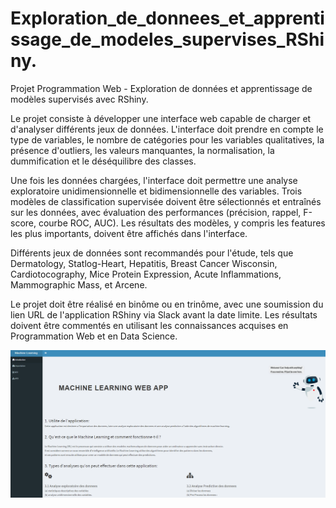 # Exploration_de_donnees_et_apprentissage_de_modeles_supervises_RShiny.

Projet Programmation Web - Exploration de données et apprentissage de modèles supervisés avec RShiny.

Le projet consiste à développer une interface web capable de charger et d'analyser différents jeux de données. L'interface doit prendre en compte le type de variables, le nombre de catégories pour les variables qualitatives, la présence d'outliers, les valeurs manquantes, la normalisation, la dummification et le déséquilibre des classes.

Une fois les données chargées, l'interface doit permettre une analyse exploratoire unidimensionnelle et bidimensionnelle des variables. Trois modèles de classification supervisée doivent être sélectionnés et entraînés sur les données, avec évaluation des performances (précision, rappel, F-score, courbe ROC, AUC). Les résultats des modèles, y compris les features les plus importants, doivent être affichés dans l'interface.

Différents jeux de données sont recommandés pour l'étude, tels que Dermatology, Statlog-Heart, Hepatitis, Breast Cancer Wisconsin, Cardiotocography, Mice Protein Expression, Acute Inflammations, Mammographic Mass, et Arcene.

Le projet doit être réalisé en binôme ou en trinôme, avec une soumission du lien URL de l'application RShiny via Slack avant la date limite. Les résultats doivent être commentés en utilisant les connaissances acquises en Programmation Web et en Data Science.


![App Screenshot](img/Picture1.png)
